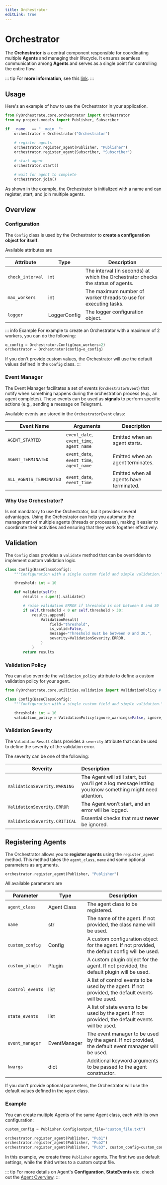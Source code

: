 ```yaml
---
title: Orchestrator
editLink: true
---
```


# Orchestrator

The **Orchestrator** is a central component responsible for coordinating multiple **Agents** and managing their lifecycle. It ensures seamless communication among **Agents** and serves as a single point for controlling the entire flow.

::: tip
For **more information**, see this [link](../core/orchestrator/index.md).
:::

## Usage

Here's an example of how to use the Orchestrator in your application.

```python
from PyOrchestrate.core.orchestrator import Orchestrator
from my_project.models import Publisher, Subscriber

if __name__ == "__main__":
    orchestrator = Orchestrator("Orchestrator")

    # register agents
    orchestrator.register_agent(Publisher, "Publisher")
    orchestrator.register_agent(Subscriber, "Subscriber")

    # start agent
    orchestrator.start()

    # wait for agent to complete
    orchestrator.join()
```

As shown in the example, the Orchestrator is initialized with a name and can register, start, and join multiple agents.

## Overview

### Configuration

The `Config` class is used by the Orchestrator to **create a configuration object for itself**. 

Available attributes are

| Attribute       | Type         | Description                                                                 |
|-----------------|--------------|-----------------------------------------------------------------------------|
| `check_interval`| int          | The interval (in seconds) at which the Orchestrator checks the status of agents. |
| `max_workers`   | int          | The maximum number of worker threads to use for executing tasks.            |
| `logger`        | LoggerConfig | The logger configuration object.                                            |

::: info Example
For example to create an Orchestrator with a maximum of 2 workers, you can do the following:

```python
o_config = Orchestrator.Config(max_workers=2)
orchestrator = Orchestrator(config=o_config)
```

If you don't provide custom values, the Orchestrator will use the default values defined in the `Config` class.
:::

### Event Manager

The Event Manager facilitates a set of events (`OrchestratorEvent`) that notify when something happens during the orchestration process (e.g., an agent completes). These events can be used as **signals** to perform specific actions (e.g., sending a message on Telegram).

Available events are stored in the `OrchestratorEvent` class:

| Event Name                     | Arguments                                        | Description                               |
|--------------------------------|--------------------------------------------------|-------------------------------------------|
| `AGENT_STARTED`                |  `event_date`, `event_time`, `agent_name`        | Emitted when an agent starts.             |
| `AGENT_TERMINATED`             |    `event_date`, `event_time`, `agent_name`      | Emitted when an agent terminates.         |
| `ALL_AGENTS_TERMINATED`        |    `event_date`, `event_time`                    | Emitted when all agents have terminated.  |

### Why Use Orchestrator?

Is not mandatory to use the Orchestrator, but it provides several advantages. Using the Orchestrator can help you automate the management of multiple agents (threads or processes), making it easier to coordinate their activities and ensuring that they work together effectively.

## Validation

The `Config` class provides a `validate` method that can be overridden to implement custom validation logic.

```python
class Config(BaseClassConfig):
    """Configuration with a single custom field and simple validation."""

    threshold: int = 10

    def validate(self):
        results = super().validate()

        # raise validation ERROR if threshold is not between 0 and 30
        if self.threshold < 0 or self.threshold > 30:
            results.append(
                ValidationResult(
                    field="threshold",
                    is_valid=False,
                    message="Threshold must be between 0 and 30.",
                    severity=ValidationSeverity.ERROR,
                )
            )
        return results
```

### Validation Policy

You can also override the `validation_policy` attribute to define a custom validation policy for your agent.

```python
from PyOrchestrate.core.utilities.validation import ValidationPolicy # [!code focus]

class Config(BaseClassConfig):
    """Configuration with a single custom field and simple validation."""

    threshold: int = 10
    validation_policy = ValidationPolicy(ignore_warnings=False, ignore_errors=False) # [!code focus]
```

### Validation Severity

The `ValidationResult` class provides a `severity` attribute that can be used to define the severity of the validation error.

The severity can be one of the following:

| Severity       | Description |
| ------------- |  :---- |
| `ValidationSeverity.WARNING` | The Agent will still start, but you’ll get a log message letting you know something might need attention. |
| `ValidationSeverity.ERROR` | The Agent won’t start, and an error will be logged.|
| `ValidationSeverity.CRITICAL` | Essential checks that must **never** be ignored. |

## Registering Agents

The Orchestrator allows you to **register agents** using the `register_agent` method. This method takes the `agent_class`, `name` and some optional parameters as arguments.

```python
orchestrator.register_agent(Publisher, "Publisher")
```

All available parameters are

| Parameter        | Type         | Description                                                                 |
|------------------|--------------|-----------------------------------------------------------------------------|
| `agent_class`    | Agent Class  | The agent class to be registered.                                           |
| `name`           | str          | The name of the agent. If not provided, the class name will be used.        |
| `custom_config`  | Config       | A custom configuration object for the agent. If not provided, the default config will be used. |
| `custom_plugin`  | Plugin       | A custom plugin object for the agent. If not provided, the default plugin will be used. |
| `control_events` | list         | A list of control events to be used by the agent. If not provided, the default events will be used. |
| `state_events`  | list         | A list of state events to be used by the agent. If not provided, the default events will be used. |
| `event_manager` | EventManager | The event manager to be used by the agent. If not provided, the default event manager will be used. |
| `kwargs`        | dict         | Additional keyword arguments to be passed to the agent constructor.         |

If you don't provide optional parameters, the Orchestrator will use the default values defined in the `Agent` class.

### Example

You can create multiple Agents of the same Agent class, each with its own configuration:

```python
custom_config = Publisher.Config(output_file="custom_file.txt")

orchestrator.register_agent(Publisher, "Pub1")
orchestrator.register_agent(Publisher, "Pub2")
orchestrator.register_agent(Publisher, "Pub3", custom_config=custom_config)
```

In this example, we create three `Publisher` agents. The first two use default settings, while the third writes to a custom output file.

::: tip
For more details on Agent's **Configuration**, **StateEvents** etc. check out the [Agent Overview](../agents/index.md#overview).
:::